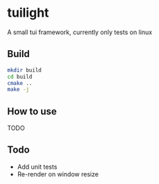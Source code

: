 # tuilight

A small tui framework, currently only tests on linux

## Build
```bash
mkdir build
cd build
cmake ..
make -j
```

## How to use
TODO

## Todo
- Add unit tests
- Re-render on window resize
